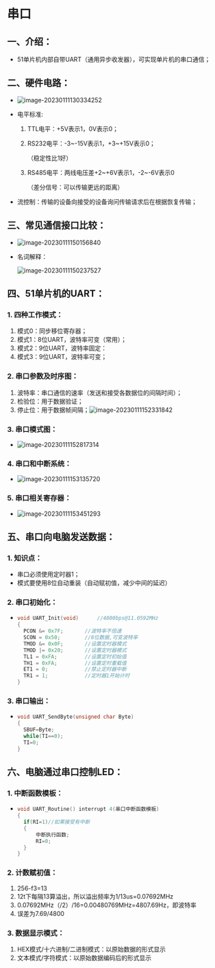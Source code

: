 

# 串口

## 一、介绍：

- 51单片机内部自带UART（通用异步收发器），可实现单片机的串口通信； 

## 二、硬件电路：

- ![image-20230111130334252](C:\Users\86198\AppData\Roaming\Typora\typora-user-images\image-20230111130334252.png)

- 电平标准:

  1. TTL电平：+5V表示1，0V表示0；

  2. RS232电平：-3~-15V表示1，+3~+15V表示0；

     （稳定性比1好）

  3. RS485电平：两线电压差+2~+6V表示1，-2~-6V表示0

     （差分信号：可以传输更远的距离）

- 流控制：传输的设备向接受的设备询问传输请求后在根据恢复传输；

## 三、常见通信接口比较：

- ![image-20230111150156840](C:\Users\86198\AppData\Roaming\Typora\typora-user-images\image-20230111150156840.png)

- 名词解释：

  ![image-20230111150237527](C:\Users\86198\AppData\Roaming\Typora\typora-user-images\image-20230111150237527.png)

## 四、51单片机的UART：

### 1. 四种工作模式：

1. 模式0：同步移位寄存器；
2. 模式1：8位UART，波特率可变（常用）；
3. 模式2：9位UART，波特率固定：
4. 模式3：9位UART，波特率可变；

### 2. 串口参数及时序图：

1. 波特率：串口通信的速率（发送和接受各数据位的间隔时间）；
2. 检验位：用于数据验证；
3. 停止位：用于数据帧间隔；![image-20230111152331842](C:\Users\86198\AppData\Roaming\Typora\typora-user-images\image-20230111152331842.png)

### 3. 串口模式图：

- ![image-20230111152817314](C:\Users\86198\AppData\Roaming\Typora\typora-user-images\image-20230111152817314.png)

### 4. 串口和中断系统：

- ![image-20230111153135720](C:\Users\86198\AppData\Roaming\Typora\typora-user-images\image-20230111153135720.png)

### 5. 串口相关寄存器：

- ![image-20230111153451293](C:\Users\86198\AppData\Roaming\Typora\typora-user-images\image-20230111153451293.png)

## 五、串口向电脑发送数据：

### 1. 知识点：

- 串口必须使用定时器1；
- 模式要使用8位自动重装（自动赋初值，减少中间的延迟）

### 2. 串口初始化：

- ```c
  void UART_Init(void)		//4800bps@11.0592MHz
  {
  	PCON &= 0x7F;		//波特率不倍速
  	SCON = 0x50;		//8位数据,可变波特率
  	TMOD &= 0x0F;		//设置定时器模式
  	TMOD |= 0x20;		//设置定时器模式
  	TL1 = 0xFA;			//设置定时初始值
  	TH1 = 0xFA;			//设置定时重载值
  	ET1 = 0;			//禁止定时器中断
  	TR1 = 1;			//定时器1开始计时
  }
  ```

### 3. 串口输出：

- ``` c
  void UART_SendByte(unsigned char Byte)
  {
  	SBUF=Byte;
  	while(TI==0);
  	TI=0;
  }
  ```

## 六、电脑通过串口控制LED：

### 1. 中断函数模板：

- ```c
  void UART_Routine() interrupt 4(串口中断函数模板)
  {
  	if(RI=1)//如果接受有中断
  	{
  		中断执行函数;
  		RI=0;
  	}
  }
  ```

### 2. 计数赋初值：

1. 256-f3=13
2. 12t下每隔13算溢出，所以溢出频率为1/13us=0.07692MHz
3. 0.07692MHz（/2）/16=0.00480769MHz=4807.69Hz，即波特率
4. 误差为7.69/4800

### 3. 数据显示模式：

1. HEX模式/十六进制/二进制模式：以原始数据的形式显示
2. 文本模式/字符模式：以原始数据编码后的形式显示